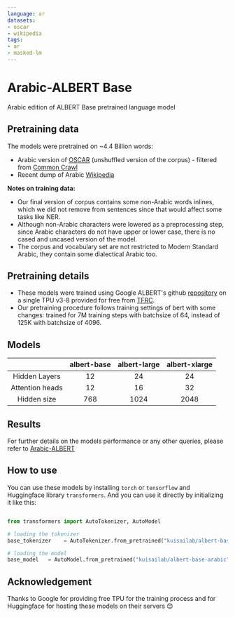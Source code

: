 ```yaml
---
language: ar
datasets:
- oscar
- wikipedia
tags:
- ar
- masked-lm
---
```



# Arabic-ALBERT Base

Arabic edition of ALBERT Base pretrained language model

## Pretraining data

The models were pretrained on ~4.4 Billion words:

- Arabic version of [OSCAR](https://oscar-corpus.com/) (unshuffled version of the corpus) - filtered from [Common Crawl](http://commoncrawl.org/)
- Recent dump of Arabic [Wikipedia](https://dumps.wikimedia.org/backup-index.html)

__Notes on training data:__

- Our final version of corpus contains some non-Arabic words inlines, which we did not remove from sentences since that would affect some tasks like NER.
- Although non-Arabic characters were lowered as a preprocessing step, since Arabic characters do not have upper or lower case, there is no cased and uncased version of the model.
- The corpus and vocabulary set are not restricted to Modern Standard Arabic, they contain some dialectical Arabic too.

## Pretraining details

- These models were trained using Google ALBERT's github [repository](https://github.com/google-research/albert) on a single TPU v3-8 provided for free from [TFRC](https://www.tensorflow.org/tfrc).
- Our pretraining procedure follows training settings of bert with some changes: trained for 7M training steps with batchsize of 64, instead of 125K with batchsize of 4096.

## Models

|  | albert-base | albert-large | albert-xlarge |
|:---:|:---:|:---:|:---:|
| Hidden Layers | 12 | 24 | 24 |
| Attention heads | 12 | 16 | 32 |
| Hidden size | 768 | 1024 | 2048 |

## Results

For further details on the models performance or any other queries, please refer to [Arabic-ALBERT](https://github.com/KUIS-AI-Lab/Arabic-ALBERT/)

## How to use

You can use these models by installing `torch` or `tensorflow` and Huggingface library `transformers`. And you can use it directly by initializing it like this:  

```python

from transformers import AutoTokenizer, AutoModel

# loading the tokenizer
base_tokenizer    = AutoTokenizer.from_pretrained("kuisailab/albert-base-arabic")

# loading the model
base_model   = AutoModel.from_pretrained("kuisailab/albert-base-arabic")

```

## Acknowledgement

Thanks to Google for providing free TPU for the training process and for Huggingface for hosting these models on their servers 😊
